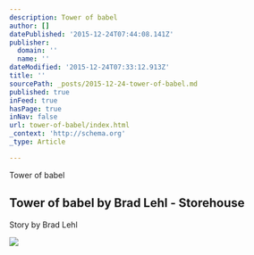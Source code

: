 ```yaml
---
description: Tower of babel
author: []
datePublished: '2015-12-24T07:44:08.141Z'
publisher:
  domain: ''
  name: ''
dateModified: '2015-12-24T07:33:12.913Z'
title: ''
sourcePath: _posts/2015-12-24-tower-of-babel.md
published: true
inFeed: true
hasPage: true
inNav: false
url: tower-of-babel/index.html
_context: 'http://schema.org'
_type: Article

---
```

Tower of babel

<article style=""><h1>Tower of babel by Brad Lehl - Storehouse</h1><p>Story by Brad Lehl</p><img src="https://d12oemfd9cl6ha.cloudfront.net/i/client_uploads/399562/9497848C-7924-46B2-9E82-767DF128903A.jpg?w=1024&amp;h=1024&amp;crop_mode=fit&amp;v=2" /></article>